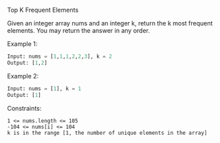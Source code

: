 Top K Frequent Elements

Given an integer array nums and an integer k, return the k most frequent elements. You may return the answer in any order.

Example 1:
```python
Input: nums = [1,1,1,2,2,3], k = 2
Output: [1,2]
```

Example 2:
```python
Input: nums = [1], k = 1
Output: [1]
```

Constraints:
```
1 <= nums.length <= 105
-104 <= nums[i] <= 104
k is in the range [1, the number of unique elements in the array]
```
